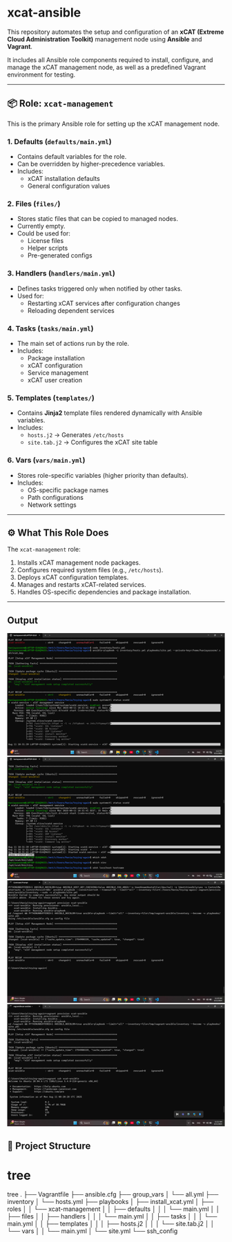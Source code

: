# xcat-ansible

This repository automates the setup and configuration of an **xCAT (Extreme Cloud Administration Toolkit)** management node using **Ansible** and **Vagrant**.

It includes all Ansible role components required to install, configure, and manage the xCAT management node, as well as a predefined Vagrant environment for testing.

---

## 📦 Role: `xcat-management`

This is the primary Ansible role for setting up the xCAT management node.

### 1. **Defaults** (`defaults/main.yml`)
- Contains default variables for the role.
- Can be overridden by higher-precedence variables.
- Includes:
  - xCAT installation defaults
  - General configuration values

### 2. **Files** (`files/`)
- Stores static files that can be copied to managed nodes.
- Currently empty.
- Could be used for:
  - License files
  - Helper scripts
  - Pre-generated configs

### 3. **Handlers** (`handlers/main.yml`)
- Defines tasks triggered only when notified by other tasks.
- Used for:
  - Restarting xCAT services after configuration changes
  - Reloading dependent services

### 4. **Tasks** (`tasks/main.yml`)
- The main set of actions run by the role.
- Includes:
  - Package installation
  - xCAT configuration
  - Service management
  - xCAT user creation

### 5. **Templates** (`templates/`)
- Contains **Jinja2** template files rendered dynamically with Ansible variables.
- Includes:
  - `hosts.j2` → Generates `/etc/hosts`
  - `site.tab.j2` → Configures the xCAT site table

### 6. **Vars** (`vars/main.yml`)
- Stores role-specific variables (higher priority than defaults).
- Includes:
  - OS-specific package names
  - Path configurations
  - Network settings

---

## ⚙️ What This Role Does
The `xcat-management` role:

1. Installs xCAT management node packages.
2. Configures required system files (e.g., `/etc/hosts`).
3. Deploys xCAT configuration templates.
4. Manages and restarts xCAT-related services.
5. Handles OS-specific dependencies and package installation.

---

## Output 

![Screenshot 215](https://raw.githubusercontent.com/haniayasserr/xcat-ansible/main/Screenshot%20(215).png)  
![Screenshot 216](https://raw.githubusercontent.com/haniayasserr/xcat-ansible/main/Screenshot%20(216).png)  
![Screenshot 208](https://raw.githubusercontent.com/haniayasserr/xcat-ansible/main/Screenshot%20(208).png)  
![Screenshot 211](https://raw.githubusercontent.com/haniayasserr/xcat-ansible/main/Screenshot%20(211).png)  





## 📂 Project Structure




# tree
tree
.
├── Vagrantfile
├── ansible.cfg
├── group_vars
│   └── all.yml
├── inventory
│   └── hosts.yml
├── playbooks
│   ├── install_xcat.yml
│   ├── roles
│   │   └── xcat-management
│   │       ├── defaults
│   │       │   └── main.yml
│   │       ├── files
│   │       ├── handlers
│   │       │   └── main.yml
│   │       ├── tasks
│   │       │   └── main.yml
│   │       ├── templates
│   │       │   ├── hosts.j2
│   │       │   └── site.tab.j2
│   │       └── vars
│   │           └── main.yml
│   └── site.yml
└── ssh_config

